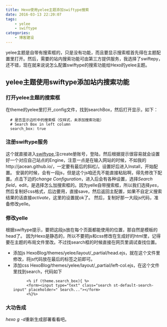 ```yaml
---
title: Hexo使用yelee主题添加swiftype搜索
date: 2016-03-13 22:20:07
tags:
    - yelee
    - swiftype
categories:
    - 博客建设
---
```

yelee主题是自带有搜索框的，只是没有功能，而且要显示搜索框首先得在主题配置里打开。然后，需要的站内搜索功能可由第三方提供服务，我选择了swiftepy，还不错，现在就来说说怎么配置swiftype的搜索功能给Hexo的yelee主题。
<!-- more -->
## yelee主题使用swiftype添加站内搜索功能
### 打开yelee主题的搜索框
在theme的yelee里打开_config文件，找到searchBox，然后打开显示，如下：

``` 
  # 是否显示边栏中的搜索框（仅样式，未添加搜索功能）
  # Search Box in left column
  search_box: true
```

### 注册swiftype服务
这个就直接进入[swiftype](https://swiftype.com/),注create册账号，登陆，然后根据提示很容易就会设置好一个对应自己站点的Engine，注意一点是在输入网站的时候，不如我的http://jacean.github.io/，一定要有最后的斜杠/。设置好后进入Install，开始配置。
安装的时候，会有一段js，但是这个js咱还先不能直接粘贴啊，得先修改下配置。点击下边的*change Configuration*，进入后会有各种设置，选择*Search field*，edit，是选择怎么加搜索框的。因为yelle自带搜索框，所以我们选择*yes*，然后复制好css格式，后边要用，直接save，然后返回主配置，如果不自定义搜索结果的话直接*activate*，这里的设置就ok了。
然后，复制好那一大段js代码，准备修改yelle。
### 修改yelle
根据swiftype提示，要把这段js放在每个页面都能使用的位置，那自然是模板的head了。
因为Hexo是静态的，所以不要把js和css修改在生成好的html里，记得要在主题的布局文件里改。不过找search框的时候直接在网页里调试查找位置。
- 添加js
  HexoBlog/themes/yelee/layout/_partial/head.ejs，就在这个文件里修改，将js代码放在最后的</head>标签之前即可。
- 添加css
  HexoBlog/themes/yelee/layout/_partial/left-col.ejs，在这个文件里找到search，代码如下
  ```
        <% if (theme.search_box){ %>
        <form><input type="text" class="search st-default-search-input" placeholder=" Search..."></form>
        <%}%>        

  ```
### 大功告成
*hexo g -d*重新生成部署看看吧。
